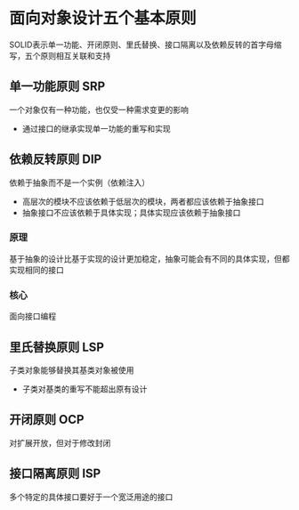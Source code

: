 # 面向对象设计五个基本原则
SOLID表示单一功能、开闭原则、里氏替换、接口隔离以及依赖反转的首字母缩写，五个原则相互关联和支持

## 单一功能原则 SRP
一个对象仅有一种功能，也仅受一种需求变更的影响
- 通过接口的继承实现单一功能的重写和实现

## 依赖反转原则 DIP
依赖于抽象而不是一个实例（依赖注入）
- 高层次的模块不应该依赖于低层次的模块，两者都应该依赖于抽象接口
- 抽象接口不应该依赖于具体实现；具体实现应该依赖于抽象接口
### 原理
基于抽象的设计比基于实现的设计更加稳定，抽象可能会有不同的具体实现，但都实现相同的接口
### 核心
面向接口编程

## 里氏替换原则 LSP
子类对象能够替换其基类对象被使用
- 子类对基类的重写不能超出原有设计

## 开闭原则 OCP
对扩展开放，但对于修改封闭

## 接口隔离原则 ISP
多个特定的具体接口要好于一个宽泛用途的接口


